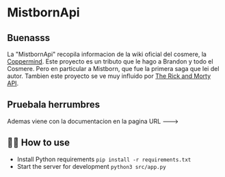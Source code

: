 # MistbornApi
## Buenasss

La "MistbornApi" recopila informacion de la wiki oficial del cosmere, la [Coppermind](http://coppermind.net/). Este proyecto es un tributo que le hago a Brandon y todo el Cosmere.
Pero en particular a Mistborn, que fue la primera saga que lei del autor. Tambien este proyecto se ve muy influido por [The Rick and Morty API](https://rickandmortyapi.com/).

## Pruebala herrumbres
Ademas viene con la documentacion en la pagina 
URL ---> 

## 💁‍♀️ How to use

- Install Python requirements `pip install -r requirements.txt`
- Start the server for development `python3 src/app.py`
